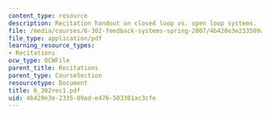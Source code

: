 ```yaml
---
content_type: resource
description: Recitation handout on closed loop vs. open loop systems.
file: /media/courses/6-302-feedback-systems-spring-2007/4b420e3e233509ade476503301ac3cfe_6_302rec1.pdf
file_type: application/pdf
learning_resource_types:
- Recitations
ocw_type: OCWFile
parent_title: Recitations
parent_type: CourseSection
resourcetype: Document
title: 6_302rec1.pdf
uid: 4b420e3e-2335-09ad-e476-503301ac3cfe
---
```

